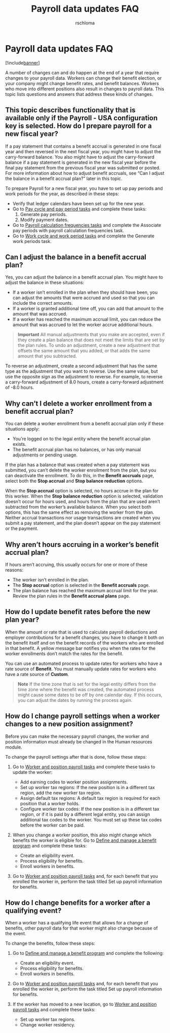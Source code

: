 ﻿---
# required metadata

title: Payroll data updates FAQ
description: A number of changes can and do happen at the end of a year that require changes to your payroll data. Workers can change their benefit election, or your company might change benefit rates, and benefit balances. Workers who move into different positions also result in changes to payroll data. This topic lists questions and answers that address these kinds of changes.
author: rschloma
manager: AnnBe
ms.date: 04/04/2017
ms.topic: article
ms.prod: 
ms.service: Dynamics365Operations
ms.technology: 

# optional metadata

ms.search.form: HcmBenefit, HcmBenefitElementSetup, HcmWorkerEnrollment
# ROBOTS: 
audience: Application User
# ms.devlang: 
# ms.reviewer: 31
ms.search.scope: Operations, Core
# ms.tgt_pltfrm: 
ms.custom: 221444
ms.assetid: 27ccec84-8e9a-465e-9b2a-fbe88d974068
ms.search.region: USA
# ms.search.industry: 
ms.author: brpotter
ms.search.validFrom: 2016-11-30
ms.dyn365.ops.version: Version 1611

---

# Payroll data updates FAQ

[!include[banner](../includes/banner.md)]


A number of changes can and do happen at the end of a year that require changes to your payroll data. Workers can change their benefit election, or your company might change benefit rates, and benefit balances. Workers who move into different positions also result in changes to payroll data. This topic lists questions and answers that address these kinds of changes.

This topic describes functionality that is available only if the **Payroll - USA** configuration key is selected.
How do I prepare payroll for a new fiscal year?
-----------------------------------------------

If a pay statement that contains a benefit accrual is generated in one fiscal year and then reversed in the next fiscal year, you might have to adjust the carry-forward balance. You also might have to adjust the carry-forward balance if a pay statement is generated in the new fiscal year before the final pay statement from the previous fiscal year was submitted or posted. For more information about how to adjust benefit accruals, see “Can I adjust the balance in a benefit accrual plan?” later in this topic.

To prepare Payroll for a new fiscal year, you have to set up pay periods and work periods for the year, as described in these steps:
-   Verify that ledger calendars have been set up for the new year.
-   Go to [Pay cycle and pay period tasks](noam-usa-pay-cycle-pay-period-tasks-sample.md) and complete these tasks:
    1.  Generate pay periods.
    2.  Modify payment dates.
-   Go to [Payroll calculation frequencies tasks](noam-usa-payroll-calculation-frequencies-tasks.md) and complete the Associate pay periods with payroll calculation frequencies task.
-   Go to [Work cycle and work period tasks](noam-usa-work-cycle-work-period-tasks.md) and complete the Generate work periods task.

## Can I adjust the balance in a benefit accrual plan?
Yes, you can adjust the balance in a benefit accrual plan. You might have to adjust the balance in these situations:

-   If a worker isn’t enrolled in the plan when they should have been, you can adjust the amounts that were accrued and used so that you can include the correct amounts.
-   If a worker is granted additional time off, you can add that amount to the amount that was accrued.
-   If a worker has reached the maximum accrual limit, you can reduce the amount that was accrued to let the worker accrue additional hours.

>**Important**
>All manual adjustments that you make are accepted, even if they create a plan balance that does not meet the limits that are set by the plan rules. To undo an adjustment, create a new adjustment that offsets the same amount that you added, or that adds the same amount that you subtracted.

To reverse an adjustment, create a second adjustment that has the same type as the adjustment that you want to reverse. Use the same value, but use the opposite sign as the adjustment to reverse. For example, to reverse a carry-forward adjustment of 8.0 hours, create a carry-forward adjustment of -8.0 hours.

## Why can’t I delete a worker enrollment from a benefit accrual plan?
You can delete a worker enrollment from a benefit accrual plan only if these situations apply:

-   You’re logged on to the legal entity where the benefit accrual plan exists.
-   The benefit accrual plan has no balances, or has only manual adjustments or pending usage.

If the plan has a balance that was created when a pay statement was submitted, you can’t delete the worker enrollment from the plan, but you can deactivate the enrollment. To do this, in the **Benefit accruals** page, select both the **Stop accrual** and **Stop balance reduction** options. 

When the **Stop accrual** option is selected, no hours accrue in the plan for this worker. When the **Stop balance reduction** option is selected, validation doesn’t occur for hours used, and hours from the plan that are used aren’t subtracted from the worker’s available balance. When you select both options, this has the same effect as removing the worker from the plan. Neither accrual transactions nor usage transactions are created when you submit a pay statement, and the plan doesn’t appear on the pay statement or the payment.

## Why aren’t hours accruing in a worker’s benefit accrual plan?
If hours aren’t accruing, this usually occurs for one or more of these reasons:

-   The worker isn’t enrolled in the plan.
-   The **Stop accrual** option is selected in the **Benefit accruals** page.
-   The plan balance has reached the maximum accrual limit for the year. Review the plan rules in the **Benefit accrual plans** page.

## How do I update benefit rates before the new plan year?
When the amount or rate that is used to calculate payroll deductions and employer contributions for a benefit changes, you have to change it both on the benefit itself and on the benefit records of the workers who are enrolled in that benefit. A yellow message bar notifies you when the rates for the worker enrollments don’t match the rates for the benefit.

You can use an automated process to update rates for workers who have a rate source of **Benefit**. You must manually update rates for workers who have a rate source of **Custom**.

> **Note**
>If the time zone that is set for the legal entity differs from the time zone where the benefit was created, the automated process might cause some dates to be off by one calendar day. If this occurs, you can adjust the dates by running the process again.

## How do I change payroll settings when a worker changes to a new position assignment?
Before you can make the necessary payroll changes, the worker and position information must already be changed in the Human resources module.

To change the payroll settings after that is done, follow these steps:
1.  Go to [Worker and position payroll tasks](noam-usa-worker-position-payroll-tasks.md) and complete these tasks to update the worker:
    -   Add earning codes to worker position assignments.
    -   Set up worker tax regions: If the new position is in a different tax region, add the new worker tax region.
    -   Assign default tax regions: A default tax region is required for each position that a worker holds.
    -   Configure worker tax codes: If the new position is in a different tax region, or if it is paid by a different legal entity, you can assign additional tax codes to the worker. You must set up these tax codes before the worker can be paid.

2.  When you change a worker position, this also might change which benefits the worker is eligible for. Go to [Define and manage a benefit program](../manage-benefit-program.md) and complete these tasks:
    -   Create an eligibility event.
    -   Process eligibility for benefits.
    -   Enroll workers in benefits.

3.  Go to [Worker and position payroll tasks](noam-usa-worker-position-payroll-tasks.md) and, for each benefit that you enrolled the worker in, perform the task titled Set up payroll information for benefits.

## How do I change benefits for a worker after a qualifying event?
When a worker has a qualifying life event that allows for a change of benefits, other payroll data for that worker might also change because of the event.

To change the benefits, follow these steps:
1.  Go to [Define and manage a benefit program](../manage-benefit-program.md) and complete the following:
    -   Create an eligibility event.
    -   Process eligibility for benefits.
    -   Enroll workers in benefits.

2.  Go to [Worker and position payroll tasks](noam-usa-worker-position-payroll-tasks.md) and, for each benefit that you enrolled the worker in, perform the task titled Set up payroll information for benefits.
3.  If the worker has moved to a new location, go to [Worker and position payroll tasks](noam-usa-worker-position-payroll-tasks.md) and complete these tasks:
    -   Set up worker tax regions.
    -   Change worker residency.
